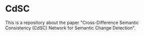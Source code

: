 # CdSC
This is a repository about the paper "Cross-Difference Semantic Consistency (CdSC) Network for Semantic Change Detection".
